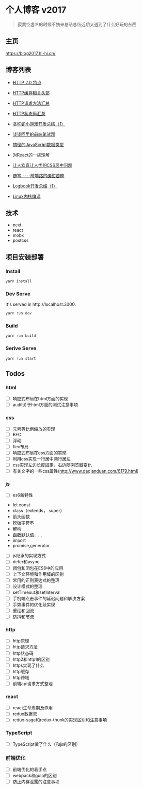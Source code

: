 # 个人博客 v2017

> 寂寞空虚冷的时候不妨来总结总结近期又遇到了什么好玩的东西

## 主页

https://blog2017.hi-hi.cn/

## 博客列表

- [HTTP 2.0 特点][1]

- [HTTP缓存相关头部][2]

- [HTTP请求方法汇总][3]

- [HTTP状态码汇总][4]

- [贪吃蛇小游戏开发总结（1）][5]

- [谈谈阿里的前端笔试题][6]

- [搞怪的JavaScript数据类型][7]

- [对React的一些理解][8]

- [让人欢喜让人忧的CSS居中问题][9]

- [随笔 ----前端路的酸甜苦辣][10]

- [Logbook开发总结（1）][11]

- [Linux内核编译][12]


  [1]: https://github.com/caohuilin/Blog2017/blob/master/static/constant/article11.md
  [2]: https://github.com/caohuilin/Blog2017/blob/master/static/constant/article10.md
  [3]: https://github.com/caohuilin/Blog2017/blob/master/static/constant/article9.md
  [4]: https://github.com/caohuilin/Blog2017/blob/master/static/constant/article8.md
  [5]: https://github.com/caohuilin/Blog2017/blob/master/static/constant/article7.md
  [6]: https://github.com/caohuilin/Blog2017/blob/master/static/constant/article6.md
  [7]: https://github.com/caohuilin/Blog2017/blob/master/static/constant/article5.md
  [8]: https://github.com/caohuilin/Blog2017/blob/master/static/constant/article4.md
  [9]: https://github.com/caohuilin/Blog2017/blob/master/static/constant/article3.md
  [10]: https://github.com/caohuilin/Blog2017/blob/master/static/constant/article2.md
  [11]: https://github.com/caohuilin/Blog2017/blob/master/static/constant/article1.md
  [12]: https://github.com/caohuilin/Blog2017/blob/master/static/constant/article0.md
  

## 技术

- next
- react
- mobx
- postcss

## 项目安装部署

### Install

```bash
yarn install
```

### Dev Serve

It's served in http://localhost:3000.

```bash
yarn run dev
```

### Build

```bash
yarn run build
```

### Serive Serve

```bash
yarn run start
```

## Todos

### html

- [ ] 响应式布局在html方面的实现
- [ ]  audit关于html方面的测试注意事项

### css

- [ ] 元素等比例缩放的实现
- [ ] BFC
- [ ] 浮动
- [ ] flex布局
- [ ] 响应式布局在css方面的实现
- [ ] 利用css实现一行居中两行居左
- [ ] css实现左边长度固定，右边随浏览器变化
- [ ] 有关文字的一些css属性(http://www.daqianduan.com/6179.html)

### js

- [ ] es6新特性
- let const
- class（extends， super）
- 箭头函数
- 模板字符串
- 解构
- 函数默认值，...
- import
- promise,generator
- [ ] js继承的实现方式
- [ ] defer和async
- [ ] 闭包和闭包在ES6中的应用
- [ ] 上下文环境和作用域的区别
- [ ] 常用的正则表达式的整理
- [ ] 设计模式的整理
- [ ] setTimeout和setInterval
- [ ] 手机端点击事件的延迟问题和解决方案
- [ ] 手势事件的优化及实现
- [ ] 重绘和回流
- [ ] 防抖和节流

### http

- [ ] http原理
- [ ] http请求方法
- [ ] http状态码
- [ ] http2和http1的区别
- [ ] https实现了什么
- [ ] http缓存
- [ ] http跨域
- [ ] 前端api请求方式整理

### react

- [ ] react生命周期及作用
- [ ] redux数据流
- [ ] redux-saga和redux-thunk的实现区别和注意事项

### TypeScript

- [ ] TypeScript做了什么（和js的区别）

### 前端优化

- [ ] 前端优化的着手点
- [ ] webpack和gulp的区别
- [ ] 防止内存泄露的注意事项
